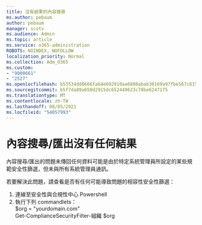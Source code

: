 ```yaml
---
title: 沒有結果的內容搜尋
ms.author: pebaum
author: pebaum
manager: scotv
ms.audience: Admin
ms.topic: article
ms.service: o365-administration
ROBOTS: NOINDEX, NOFOLLOW
localization_priority: Normal
ms.collection: Adm_O365
ms.custom:
- "9000661"
- "2527"
ms.openlocfilehash: b53534dd0666fa64e692910aa6800abab30169a97fbe567c815ce6b948381a63
ms.sourcegitcommit: b5f7da89a650d2915dc652449623c78be6247175
ms.translationtype: MT
ms.contentlocale: zh-TW
ms.lasthandoff: 08/05/2021
ms.locfileid: "54057993"
---
```

# <a name="no-results-from-content-searchexports"></a>內容搜尋/匯出沒有任何結果

內容搜尋/匯出的問題未傳回任何資料可能是由於特定系統管理員所設定的某些規範安全性篩選，但未與所有系統管理員通訊。

若要解決此問題，請查看是否有任何可能導致問題的相容性安全性篩選：
1. 連線至安全性與合規性中心 Powershell
2. 執行下列 commandlets：
<br>$org = "yourdomain.com"
<br>Get-ComplianceSecurityFilter-組織 $org